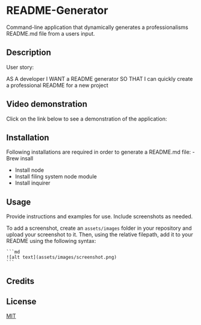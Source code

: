 # README-Generator
Command-line application that dynamically generates a professionalisms README.md file from a users input.



## Description

User story:

AS A developer
I WANT a README generator
SO THAT I can quickly create a professional README for a new project

## Video demonstration 

Click on the link below to see a demonstration of the application:


## Installation

Following installations are required in order to generate a README.md file: 
-Brew insall
- Install node 
- Install filing system node module
- Install inquirer

## Usage

Provide instructions and examples for use. Include screenshots as needed.

To add a screenshot, create an `assets/images` folder in your repository and upload your screenshot to it. Then, using the relative filepath, add it to your README using the following syntax:

    ```md
    ![alt text](assets/images/screenshot.png)
    ```

## Credits



## License

[MIT](https://choosealicense.com/licenses/mit/)


